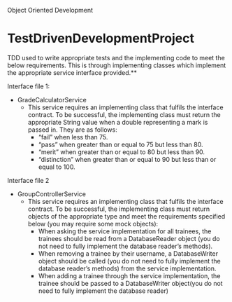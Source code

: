 Object Oriented Development
# TestDrivenDevelopmentProject


TDD used to write appropriate tests and the implementing code to meet the below requirements. This is through  implementing classes which implement the appropriate service interface provided.**


Interface file 1:
* GradeCalculatorService
    * This service requires an implementing class that fulfils the interface contract. To be successful, the implementing class must return the appropriate String value when a double representing a mark is passed in. They are as follows:
        * “fail” when less than 75.
        * “pass” when greater than or equal to 75 but less than 80.
        * “merit” when greater than or equal to 80 but less than 90.
        * “distinction” when greater than or equal to 90 but less than or equal to 100.
        
Interface file 2
* GroupControllerService
    * This service requires an implementing class that fulfils the interface contract. To be successful, the implementing class must return objects of the appropriate type and meet the requirements specified below (you may require some mock objects):
        * When asking the service implementation for all trainees, the trainees should be read from a DatabaseReader object (you do not need to fully implement the database reader’s methods).
        * When removing a trainee by their username, a DatabaseWriter object should be called (you do not need to fully implement the database reader’s methods) from the service implementation.
        * When adding a trainee through the service implementation, the trainee should be passed to a DatabaseWriter object(you do not need to fully implement the database reader)
